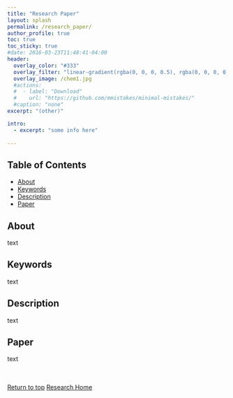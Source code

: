 ```yaml
---
title: "Research Paper"
layout: splash
permalink: /research_paper/
author_profile: true
toc: true
toc_sticky: true
#date: 2016-03-23T11:48:41-04:00
header:
  overlay_color: "#333"
  overlay_filter: "linear-gradient(rgba(0, 0, 0, 0.5), rgba(0, 0, 0, 0.5))"
  overlay_image: /chem1.jpg
  #actions:
  #  - label: "Download"
  #    url: "https://github.com/mmistakes/minimal-mistakes/"
  #caption: "none"
excerpt: "(other)"

intro: 
  - excerpt: "some info here"   
   
---
```


## Table of Contents
- [About](/research_paper/#about)<br>
- [Keywords](/research_paper/#keywords)  <br> 
- [Description](/research_paper/#description) <br>
- [Paper](/research_paper/#paper)  <br>


## About
text

## Keywords
text

## Description
text

## Paper
text

<br><br>
[Return to top](/research_paper/#table-of-contents)
[Research Home](/research/)
